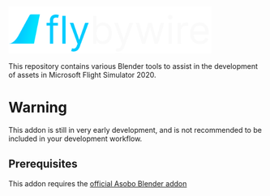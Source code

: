<img src="misc/flybywire-logo.png" alt="drawing" width="400">

This repository contains various Blender tools to assist in the development of assets in Microsoft Flight Simulator 2020.

# Warning
This addon is still in very early development, and is not recommended to be included in your development workflow.
## Prerequisites
This addon requires the [official Asobo Blender addon](https://github.com/AsoboStudio/glTF-Blender-IO-MSFS)